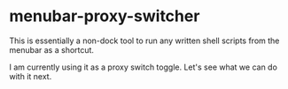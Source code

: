 # menubar-proxy-switcher

This is essentially a non-dock tool to run any written shell scripts from the menubar as a shortcut. 

I am currently using it as a proxy switch toggle. Let's see what we can do with it next.
